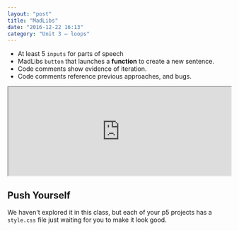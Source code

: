 ```yaml
---
layout: "post"
title: "MadLibs"
date: "2016-12-22 16:13"
category: "Unit 3 – loops"
---
```


- At least 5 `inputs` for parts of speech
- MadLibs `button` that launches a **function** to create a new sentence.
- Code comments show evidence of iteration.
- Code comments reference previous approaches, and bugs.

<iframe src="http://alpha.editor.p5js.org/embed/r1apMdu4e" height ="200px" width = "100%"></iframe>

## Push Yourself
We haven't explored it in this class, but each of your p5 projects has a `style.css` file just waiting for you to make it look good.
